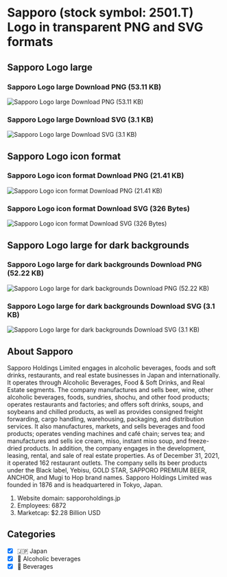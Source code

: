 # Sapporo (stock symbol: 2501.T) Logo in transparent PNG and SVG formats

## Sapporo Logo large

### Sapporo Logo large Download PNG (53.11 KB)

![Sapporo Logo large Download PNG (53.11 KB)](/img/orig/2501.T_BIG-96721645.png)

### Sapporo Logo large Download SVG (3.1 KB)

![Sapporo Logo large Download SVG (3.1 KB)](/img/orig/2501.T_BIG-2b49c4d0.svg)

## Sapporo Logo icon format

### Sapporo Logo icon format Download PNG (21.41 KB)

![Sapporo Logo icon format Download PNG (21.41 KB)](/img/orig/2501.T-265a5f71.png)

### Sapporo Logo icon format Download SVG (326 Bytes)

![Sapporo Logo icon format Download SVG (326 Bytes)](/img/orig/2501.T-bf0529b5.svg)

## Sapporo Logo large for dark backgrounds

### Sapporo Logo large for dark backgrounds Download PNG (52.22 KB)

![Sapporo Logo large for dark backgrounds Download PNG (52.22 KB)](/img/orig/2501.T_BIG.D-5a33df26.png)

### Sapporo Logo large for dark backgrounds Download SVG (3.1 KB)

![Sapporo Logo large for dark backgrounds Download SVG (3.1 KB)](/img/orig/2501.T_BIG.D-d5148c05.svg)

## About Sapporo

Sapporo Holdings Limited engages in alcoholic beverages, foods and soft drinks, restaurants, and real estate businesses in Japan and internationally. It operates through Alcoholic Beverages, Food & Soft Drinks, and Real Estate segments. The company manufactures and sells beer, wine, other alcoholic beverages, foods, sundries, shochu, and other food products; operates restaurants and factories; and offers soft drinks, soups, and soybeans and chilled products, as well as provides consigned freight forwarding, cargo handling, warehousing, packaging, and distribution services. It also manufactures, markets, and sells beverages and food products; operates vending machines and café chain; serves tea; and manufactures and sells ice cream, miso, instant miso soup, and freeze-dried products. In addition, the company engages in the development, leasing, rental, and sale of real estate properties. As of December 31, 2021, it operated 162 restaurant outlets. The company sells its beer products under the Black label, Yebisu, GOLD STAR, SAPPORO PREMIUM BEER, ANCHOR, and Mugi to Hop brand names. Sapporo Holdings Limited was founded in 1876 and is headquartered in Tokyo, Japan.

1. Website domain: sapporoholdings.jp
2. Employees: 6872
3. Marketcap: $2.28 Billion USD


## Categories
- [x] 🇯🇵 Japan
- [x] 🍷 Alcoholic beverages
- [x] 🥤 Beverages
